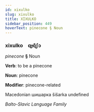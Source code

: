 ```yaml
---
id: xixulko
slug: xixulko
title: XİXULKO
sidebar_position: 449
hoverText: pinecone § Noun
---
```


### xixulko&emsp;<span kind="abugida">ɋɟɋ͊ʃɔ</span>

*pinecone* **§** Noun

**Verb**: to be a pinecone

**Noun**: pinecone

**Modifier**: pinecone-related

Macedonian шишарка šišarka undefined

*Balto-Slavic Language Family*